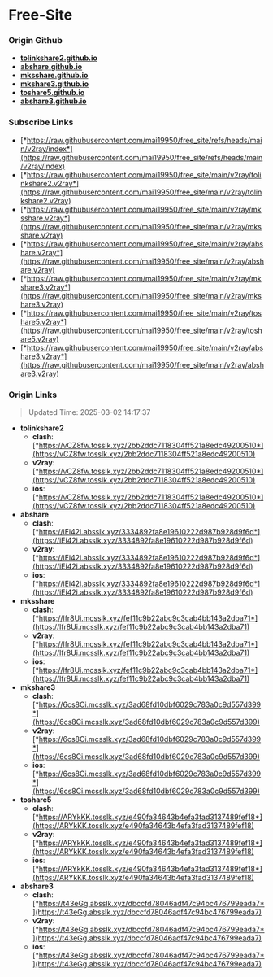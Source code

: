 # Free-Site

### Origin Github

- [**tolinkshare2.github.io**](https://github.com/tolinkshare2/tolinkshare2.github.io)
- [**abshare.github.io**](https://github.com/abshare/abshare.github.io)
- [**mksshare.github.io**](https://github.com/mksshare/mksshare.github.io)
- [**mkshare3.github.io**](https://github.com/mkshare3/mkshare3.github.io)
- [**toshare5.github.io**](https://github.com/toshare5/toshare5.github.io)
- [**abshare3.github.io**](https://github.com/abshare3/abshare3.github.io)

### Subscribe Links

- [*https://raw.githubusercontent.com/mai19950/free_site/refs/heads/main/v2ray/index*](https://raw.githubusercontent.com/mai19950/free_site/refs/heads/main/v2ray/index)
- [*https://raw.githubusercontent.com/mai19950/free_site/main/v2ray/tolinkshare2.v2ray*](https://raw.githubusercontent.com/mai19950/free_site/main/v2ray/tolinkshare2.v2ray)
- [*https://raw.githubusercontent.com/mai19950/free_site/main/v2ray/mksshare.v2ray*](https://raw.githubusercontent.com/mai19950/free_site/main/v2ray/mksshare.v2ray)
- [*https://raw.githubusercontent.com/mai19950/free_site/main/v2ray/abshare.v2ray*](https://raw.githubusercontent.com/mai19950/free_site/main/v2ray/abshare.v2ray)
- [*https://raw.githubusercontent.com/mai19950/free_site/main/v2ray/mkshare3.v2ray*](https://raw.githubusercontent.com/mai19950/free_site/main/v2ray/mkshare3.v2ray)
- [*https://raw.githubusercontent.com/mai19950/free_site/main/v2ray/toshare5.v2ray*](https://raw.githubusercontent.com/mai19950/free_site/main/v2ray/toshare5.v2ray)
- [*https://raw.githubusercontent.com/mai19950/free_site/main/v2ray/abshare3.v2ray*](https://raw.githubusercontent.com/mai19950/free_site/main/v2ray/abshare3.v2ray)

### Origin Links

> Updated Time: 2025-03-02 14:17:37

- **tolinkshare2**
  - **clash**: [*https://vCZ8fw.tosslk.xyz/2bb2ddc7118304ff521a8edc49200510*](https://vCZ8fw.tosslk.xyz/2bb2ddc7118304ff521a8edc49200510)
  - **v2ray**: [*https://vCZ8fw.tosslk.xyz/2bb2ddc7118304ff521a8edc49200510*](https://vCZ8fw.tosslk.xyz/2bb2ddc7118304ff521a8edc49200510)
  - **ios**: [*https://vCZ8fw.tosslk.xyz/2bb2ddc7118304ff521a8edc49200510*](https://vCZ8fw.tosslk.xyz/2bb2ddc7118304ff521a8edc49200510)
- **abshare**
  - **clash**: [*https://iEi42i.absslk.xyz/3334892fa8e19610222d987b928d9f6d*](https://iEi42i.absslk.xyz/3334892fa8e19610222d987b928d9f6d)
  - **v2ray**: [*https://iEi42i.absslk.xyz/3334892fa8e19610222d987b928d9f6d*](https://iEi42i.absslk.xyz/3334892fa8e19610222d987b928d9f6d)
  - **ios**: [*https://iEi42i.absslk.xyz/3334892fa8e19610222d987b928d9f6d*](https://iEi42i.absslk.xyz/3334892fa8e19610222d987b928d9f6d)
- **mksshare**
  - **clash**: [*https://lfr8Ui.mcsslk.xyz/fef11c9b22abc9c3cab4bb143a2dba71*](https://lfr8Ui.mcsslk.xyz/fef11c9b22abc9c3cab4bb143a2dba71)
  - **v2ray**: [*https://lfr8Ui.mcsslk.xyz/fef11c9b22abc9c3cab4bb143a2dba71*](https://lfr8Ui.mcsslk.xyz/fef11c9b22abc9c3cab4bb143a2dba71)
  - **ios**: [*https://lfr8Ui.mcsslk.xyz/fef11c9b22abc9c3cab4bb143a2dba71*](https://lfr8Ui.mcsslk.xyz/fef11c9b22abc9c3cab4bb143a2dba71)
- **mkshare3**
  - **clash**: [*https://6cs8Ci.mcsslk.xyz/3ad68fd10dbf6029c783a0c9d557d399*](https://6cs8Ci.mcsslk.xyz/3ad68fd10dbf6029c783a0c9d557d399)
  - **v2ray**: [*https://6cs8Ci.mcsslk.xyz/3ad68fd10dbf6029c783a0c9d557d399*](https://6cs8Ci.mcsslk.xyz/3ad68fd10dbf6029c783a0c9d557d399)
  - **ios**: [*https://6cs8Ci.mcsslk.xyz/3ad68fd10dbf6029c783a0c9d557d399*](https://6cs8Ci.mcsslk.xyz/3ad68fd10dbf6029c783a0c9d557d399)
- **toshare5**
  - **clash**: [*https://ARYkKK.tosslk.xyz/e490fa34643b4efa3fad3137489fef18*](https://ARYkKK.tosslk.xyz/e490fa34643b4efa3fad3137489fef18)
  - **v2ray**: [*https://ARYkKK.tosslk.xyz/e490fa34643b4efa3fad3137489fef18*](https://ARYkKK.tosslk.xyz/e490fa34643b4efa3fad3137489fef18)
  - **ios**: [*https://ARYkKK.tosslk.xyz/e490fa34643b4efa3fad3137489fef18*](https://ARYkKK.tosslk.xyz/e490fa34643b4efa3fad3137489fef18)
- **abshare3**
  - **clash**: [*https://t43eGg.absslk.xyz/dbccfd78046adf47c94bc476799eada7*](https://t43eGg.absslk.xyz/dbccfd78046adf47c94bc476799eada7)
  - **v2ray**: [*https://t43eGg.absslk.xyz/dbccfd78046adf47c94bc476799eada7*](https://t43eGg.absslk.xyz/dbccfd78046adf47c94bc476799eada7)
  - **ios**: [*https://t43eGg.absslk.xyz/dbccfd78046adf47c94bc476799eada7*](https://t43eGg.absslk.xyz/dbccfd78046adf47c94bc476799eada7)
